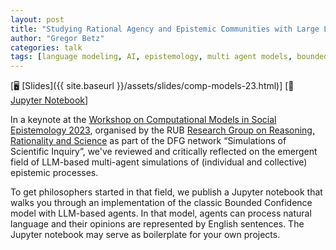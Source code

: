 ```yaml
---
layout: post
title: "Studying Rational Agency and Epistemic Communities with Large Language Models"
author: "Gregor Betz"
categories: talk
tags: [language modeling, AI, epistemology, multi agent models, bounded confidence]
---
```


[🖥️ [Slides]({{ site.baseurl }}/assets/slides/comp-models-23.html)] 
[📓 [Jupyter Notebook](https://github.com/debatelab/genai-epistemology/blob/main/notebooks/bounded_confidence_llm.ipynb)] 

In a keynote at the [Workshop on Computational Models in Social Epistemology 2023](https://www.ruhr-uni-bochum.de/rrs-philosophy/events/comp-models-23.html#ID-86ff5ec8-cbcb-47a9-b5ae-b3a8dc3ac0f1), organised by the RUB [Research Group on Reasoning, Rationality and Science](https://www.ruhr-uni-bochum.de/rrs-philosophy/) as part of the DFG network “Simulations of Scientific Inquiry”, we've reviewed and critically reflected on the emergent field of LLM-based multi-agent simulations of (individual and collective) epistemic processes.

To get philosophers started in that field, we publish a Jupyter notebook that walks you through an implementation of the classic Bounded Confidence model with LLM-based agents. In that model, agents can process natural language and their opinions are represented by English sentences. The Jupyter notebook may serve as boilerplate for your own projects.
